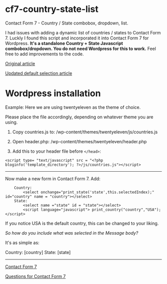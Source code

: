 cf7-country-state-list
======================

Contact Form 7 - Country / State combobox, dropdown, list.

I had issues with adding a dynamic list of countries / states to Contact Form 7. Luckly I found this script and incorporated it into Contact Form 7 for Wordpress.
**It's a standalone Country + State Javascript combobox/dropdown. You do not need Wordpress for this to work.**
Feel free to add improvements to the code. 


[Original article](http://bdhacker.wordpress.com/2009/11/21/adding-dropdown-country-state-list-dynamically-into-your-html-form-by-javascript/)

[Updated default selection article](http://jansouza.com/2010/10/13/javascript-country-state-list/)


Wordpress installation
======================
Example:
Here we are using twentyeleven as the theme of choice.

Please place the file accordingly, depending on whatever theme you are using.

1. Copy countries.js to:
/wp-content/themes/twentyeleven/js/countries.js


2. Open header.php:
/wp-content/themes/twentyeleven/header.php


3. Add this to your header file before `` </head> ``:
```
<script type= "text/javascript" src = "<?php bloginfo('template_directory'); ?>/js/countries.js"></script>
```
---

Now make a new form in Contact Form 7.
Add:
```
	Country:
		<select onchange="print_state('state',this.selectedIndex);" id="country" name = "country"></select>
	State:
		<select name ="state" id = "state"></select>
		<script language="javascript"> print_country("country","USA");</script>

```
If you notice USA is the default country, this can be changed to your liking.

*So how do you include what was selected in the Message body?*

It's as simple as:

Country:
[country]
State:
[state]

------

[Contact Form 7](http://wordpress.org/extend/plugins/contact-form-7/)

[Questions for Contact Form 7](http://wordpress.org/support/plugin/contact-form-7)

